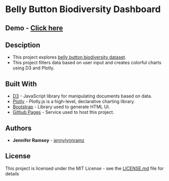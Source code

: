 # Belly Button Biodiversity Dashboard

## Demo - [Click here](http://jennylynnramz.com/bellybutton_biodiversity/)

## Desciption
* This project explores [belly button biodiversity dataset](https://github.com/jennylynnramz/plotly/blob/master/data/samples.json).
* This project filters data based on user input and creates colorful charts using D3 and Plotly.

## Built With

* [D3](https://d3js.org/) - JavaScript library for manipulating documents based on data.
* [Plotly](https://plotly.com/javascript/) - Plotly.js is a high-level, declarative charting library.
* [Bootstrap](https://getbootstrap.com/) - Library used to generate HTML UI. 
* [Github Pages](https://pages.github.com/) - Service used to host this project.


## Authors

* **Jennifer Ramsey** - [jennylynnramz](https://github.com/jennylynnramz)


## License

This project is licensed under the MIT License - see the [LICENSE.md](LICENSE.md) file for details

